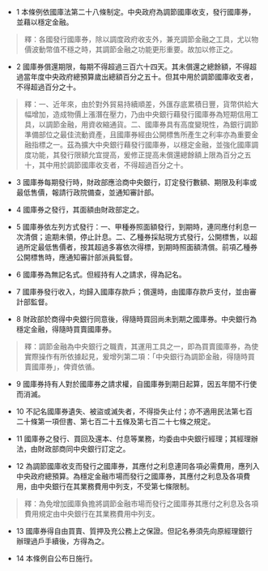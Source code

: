 * 1 本條例依國庫法第二十八條制定。中央政府為調節國庫收支，發行國庫券，並藉以穩定金融。

> 釋：各國發行國庫券，除以調度政府收支外，兼充調節金融之工具，尤以物價波動幣值不穩之時，其調節金融之功能更形重要。故加以修正之。

* 2 國庫券償還期限，每期不得超過三百六十四天。其未償還之總餘額，不得超過當年度中央政府總預算歲出總額百分之五十。但其中用於調節國庫收支者，不得超過百分之十。

> 釋：一、近年來，由於對外貿易持續順差，外匯存底累積日豐，貨幣供給大幅增加，造成物價上漲潛在壓力，乃由中央銀行藉發行國庫券為短期信用工具，以調節金融，用資收縮通貨。二、國庫券具有高度變現性，為銀行調節準備部位之最佳流動資產，且國庫券經由公開標售所產生之利率亦為重要金融指標之一。茲為擴大中央銀行藉發行國庫券，以穩定金融，並強化國庫調度功能，其發行限額允宜提高，爰修正提高未償還總餘額上限為百分之五十，其中用於調節國庫收支者，不得超過百分之十。

* 3 國庫券每期發行時，財政部應洽商中央銀行，訂定發行數額、期限及利率或最低售價，報請行政院備查，並通知審計部。

* 4 國庫券之發行，其面額由財政部定之。

* 5 國庫券依左列方式發行：一、甲種券照面額發行，到期時，連同應付利息一次清償；逾期未領，停止計息。二、乙種券採貼現方式發行，公開標售，以超過所定最低售價者，按其超過多寡依次得標，到期時照面額清償。前項乙種券公開標售時，應通知審計部派員監督。

* 6 國庫券為無記名式。但經持有人之請求，得為記名。

* 7 國庫券發行收入，均歸入國庫存款戶；償還時，由國庫存款戶支付，並由審計部監督。

* 8 財政部於商得中央銀行同意後，得隨時買回尚未到期之國庫券。中央銀行為穩定金融，得隨時買賣國庫券。

> 釋：調節金融為中央銀行之職責，其運用工具之一，即為買賣國庫券，為使實際操作有所依據起見，爰增列第二項：「中央銀行為調節金融，得隨時買賣國庫券」，俾資依循。

* 9 國庫券持有人對於國庫券之請求權，自國庫券到期日起算，因五年間不行使而消滅。

* 10 不記名國庫券遺失、被盜或滅失者，不得掛失止付；亦不適用民法第七百二十條第一項但書、第七百二十五條及第七百二十七條之規定。

* 11 國庫券之發行、買回及還本、付息等業務，均委由中央銀行經理；其經理辦法，由財政部商同中央銀行訂定之。

* 12 為調節國庫收支而發行之國庫券，其應付之利息連同各項必需費用，應列入中央政府總預算。為穩定金融市場而發行之國庫券，其應付之利息及各項費用，由中央銀行在其業務費用中列支，不受第七條限制。

> 釋：為免增加國庫負擔將調節金融市場而發行之國庫券其應付之利息及各項費用規定由中央銀行在其業務費用中列支。

* 13 國庫券得自由買賣、質押及充公務上之保證。但記名券須先向原經理銀行辦理過戶手續後，方得為之。

* 14 本條例自公布日施行。

